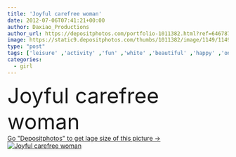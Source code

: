```yaml
---
title: 'Joyful carefree woman'
date: 2012-07-06T07:41:21+00:00
author: Daxiao_Productions
author_url: https://depositphotos.com/portfolio-1011382.html?ref=64678756
image: https://static9.depositphotos.com/thumbs/1011382/image/1149/11490149/api_thumb_450.jpg?forcejpeg=true
type: "post"
tags: ['leisure' ,'activity' ,'fun' ,'white' ,'beautiful' ,'happy' ,'one' ,'girl' ,'female' ,'young' ,'smiling' ,'summer' ,'grass' ,'people' ,'women' ,'beauty' ,'relaxation' ,'meadow' ,'freedom' ,'laughing' ,'happiness' ,'field' ,'vitality' ,'joy' ,'cheerful' ,'nature' ,'spring' ,'outdoor' ,'portrait' ,'cute' ,'caucasian' ,'smile' ,'health' ,'healthy' ,'natural' ,'Enjoyment' ,'playful' ,'face' ,'fashion' ,'pretty' ,'relax' ,'active' ,'woman' ,'lifestyle' ,'joyful' ,'down' ,'looking' ,'attractive' ,'enjoy' ,'free' ]
categories: 
  - girl
---
```

<div aling="center">
            <font size="60"> Joyful carefree woman</font>   
</div>
<div>
    <a href='https://static9.depositphotos.com/thumbs/1011382/image/1149/11490149/api_thumb_450.jpg?forcejpeg=true?ref=64678756' target=_blank > Go "Depositphotos" to get lage size of this picture ->
        <img href='https://static9.depositphotos.com/thumbs/1011382/image/1149/11490149/api_thumb_450.jpg?forcejpeg=true?ref=64678756' src='https://static9.depositphotos.com/1011382/1149/i/950/depositphotos_11490149-stock-photo-joyful-carefree-woman.jpg?forcejpeg=true' alt='Joyful carefree woman' >
    </a>
</div>

